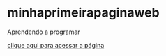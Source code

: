 # minhaprimeirapaginaweb
Aprendendo a programar

[clique aqui para acessar a página](https://mwananelaka.github.io/minhaprimeirapaginaweb/)
